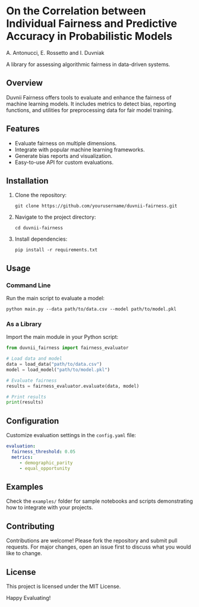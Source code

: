 # On the Correlation between Individual Fairness and Predictive Accuracy in Probabilistic Models

A. Antonucci, E. Rossetto and I. Duvniak

A library for assessing algorithmic fairness in data-driven systems.

## Overview

Duvnii Fairness offers tools to evaluate and enhance the fairness of machine learning models. It includes metrics to detect bias, reporting functions, and utilities for preprocessing data for fair model training.

## Features

- Evaluate fairness on multiple dimensions.
- Integrate with popular machine learning frameworks.
- Generate bias reports and visualization.
- Easy-to-use API for custom evaluations.

## Installation

1. Clone the repository:

    ```
    git clone https://github.com/yourusername/duvnii-fairness.git
    ```

2. Navigate to the project directory:

    ```
    cd duvnii-fairness
    ```

3. Install dependencies:

    ```
    pip install -r requirements.txt
    ```

## Usage

### Command Line

Run the main script to evaluate a model:

```
python main.py --data path/to/data.csv --model path/to/model.pkl
```

### As a Library

Import the main module in your Python script:

```python
from duvnii_fairness import fairness_evaluator

# Load data and model
data = load_data("path/to/data.csv")
model = load_model("path/to/model.pkl")

# Evaluate fairness
results = fairness_evaluator.evaluate(data, model)

# Print results
print(results)
```

## Configuration

Customize evaluation settings in the `config.yaml` file:

```yaml
evaluation:
  fairness_threshold: 0.05
  metrics:
     - demographic_parity
     - equal_opportunity
```

## Examples

Check the `examples/` folder for sample notebooks and scripts demonstrating how to integrate with your projects.

## Contributing

Contributions are welcome! Please fork the repository and submit pull requests. For major changes, open an issue first to discuss what you would like to change.

## License

This project is licensed under the MIT License.

Happy Evaluating!
